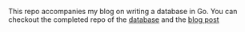 This repo accompanies my blog on writing a database in Go.
You can checkout the completed repo of the [database](https://github.com/amit-davidson/LibraDB) and the [blog post](https://betterprogramming.pub/build-a-nosql-database-from-the-scratch-in-1000-lines-of-code-8ed1c15ed924)
